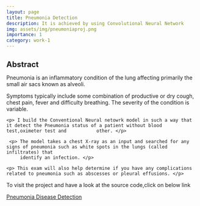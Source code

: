 ```yaml
---
layout: page
title: Pneumonia Detection
description: It is achieved by using Convolutional Neural Network
img: assets/img/pneumoniaproj.png
importance: 1
category: work-1
---
```


<h1 style="font-size:20px;">Abstract </h1>
    
  <p>Pneumonia is an inflammatory condition of the lung affecting primarily the small air sacs known as alveoli. </p>
  <p>Symptoms typically include some combination of productive or dry cough, chest pain, fever and difficulty breathing. The severity of the condition is          variable.</p>
    
    <p> I build the Conventional Neural netowrk model in such a way that it detect the Pneumonia status of a patient without blood test,oximeter test and           other. </p>

     <p> The model takes a chest X-ray as an input and searched for any signs of pneumonia such as white spots in the lungs (called infiltrates) that     
         identify an infection. </p>

    <p> This exam will also help determine if you have any complications related to pneumonia such as abscesses or pleural effusions. </p>
    
    
<p> To visit the project and have a look at the source code,click on below link </p>


<a href="https://github.com/sridhareguram/Pneumonia-Detection-Mini-Project">Pneumonia Disease Detection</a>
